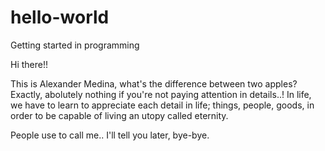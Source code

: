 # hello-world
Getting started in programming 

Hi there!!

This is Alexander Medina, what's the difference between two apples? 
Exactly, abolutely nothing if you're not paying attention in details..!
In life, we have to learn to appreciate each detail in life;
things, people, goods, in order to be capable of living an utopy called eternity. 

People use to call me.. I'll tell you later, bye-bye.
